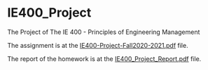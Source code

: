 # IE400_Project
The Project of The IE 400 - Principles of Engineering Management

The assignment is at the [IE400-Project-Fall2020-2021.pdf](IE400-Project-Fall2020-2021.pdf) file.

The report of the homework is at the [IE400_Project_Report.pdf](IE400_Project_Report.pdf) file.
